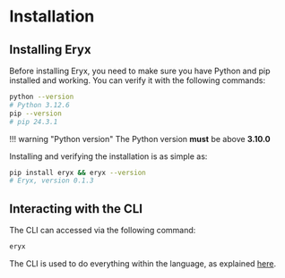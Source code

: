 # Installation

## Installing Eryx

Before installing Eryx, you need to make sure you have Python and pip installed and working. You can verify it with the following commands:

```sh
python --version
# Python 3.12.6
pip --version
# pip 24.3.1
```

!!! warning "Python version"
    The Python version **must** be above **3.10.0**

Installing and verifying the installation is as simple as:
```sh
pip install eryx && eryx --version
# Eryx, version 0.1.3
```

## Interacting with the CLI

The CLI can accessed via the following command:
```sh
eryx
```
The CLI is used to do everything within the language, as explained [here](cli.md).
